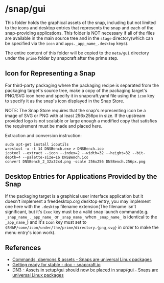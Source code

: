 # /snap/gui
This folder holds the graphical assets of the snap, including but not limited to the icons and desktop entries that represents the snap and each of the snap-providing applications.  This folder is NOT necessary if all of the files are available in the main source tree and in the `stage` directory(which can be specified via the `icon` and `apps._app_name_.desktop` keys).

The entire content of this folder will be copied to the `meta/gui` directory under the `prime` folder by snapcraft after the prime step.

## Icon for Representing a Snap
For third-party packaging where the packaging recipe is separated from the packaging target's source tree, make a copy of the packaging target's PNG/SVG icon here and specify it in snapcraft.yaml file using the `icon` key to specify it as the snap's icon displayed in the Snap Store.

NOTE: The Snap Store requires that the snap's representing icon be a image of SVG or PNG with at least 256x256px in size.  If the upstream provided logo is not scalable or large enough a modified copy that satisfies the requirement must be made and placed here.

Extraction and conversion instruction:

```commands
sudo apt-get install icoutils
wrestool -x -t 14 DNSBench.exe > DNSBench.ico
icotool --extract --icon --index=2 --width=32 --height=32 --bit-depth=4 --palette-size=16 DNSBench.ico
convert DNSBench_2_32x32x4.png -scale 256x256 DNSBench.256px.png
```

## Desktop Entries for Applications Provided by the Snap
If the packaging target is a graphical user interface application but it doesn't implement a freedesktop.org desktop entry, you may implement one here with the `.desktop` filename extension(The filename isn't significant, but it's `Exec` key must be a valid snap launch command(e.g. `_snap_name_._app_name_` or `_snap_name_` when `_snap_name_` is identical to the `_app_name_`) and it's `Icon` key must set to `$SNAP/some/icon/under/the/prime/directory.{png,svg}` in order to make the menu entry's icon work).

## References
* [Commands, daemons & assets - Snaps are universal Linux packages](https://docs.snapcraft.io/build-snaps/metadata#fixed-assets)
* [Getting ready for stable - doc - snapcraft.io](https://forum.snapcraft.io/t/getting-ready-for-stable/4305)
* [DN3 - Assets in setup/gui should now be placed in snap/gui - Snaps are universal Linux packages](https://docs.snapcraft.io/deprecation-notices/dn3)
